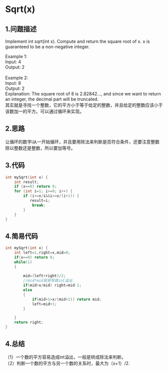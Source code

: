 Sqrt(x)
======

1.问题描述
---------

Implement int sqrt(int x).
Compute and return the square root of x.
x is guaranteed to be a non-negative integer.<br>

Example 1: <br>
Input: 4<br>
Output: 2<br>
<br>
Example 2: <br>
Input: 8<br>
Output: 2<br>
Explanation: The square root of 8 is 2.82842..., and since we want to return an integer, the decimal part will be truncated.<br>
其实就是寻找一个整数，它的平方小于等于给定的整数，并且给定的整数应该小于该数加一的平方。可以通过循环来实现。<br>

2.思路
-----

让循环的数字i从一开始循环，并且要用除法来判断是否符合条件，还要注意整数除以整数还是整数，所以要加等号。

3.代码
-----

```c
int mySqrt(int x) {
    int result;
    if (x==0) return 0;
    for (int i=1; i>=0; i++) {
        if (i<=x/i&&i>=x/(i+1)) {
           result=i; 
            break; 
        }
    }
}
```

4.简易代码
-------

```c
int mySqrt(int x) {
    int left=1,right=x,mid=0;
    if(x==0) return 0;
    while(1)
    {
        
        mid=(left+right)/2;
        //mid*mid容易导致int溢出
        if(mid>x/mid) right=mid-1;
        else
        {
            if(mid+1>x/(mid+1)) return mid;
            left=mid+1;
        }

    }
    return right;
}
```

4.总结
-----

（1）一个数的平方容易造成int溢出，一般是转成除法来判断。<br>
（2）判断一个数的平方与另一个数的关系时，最大为（x+1）/2.
